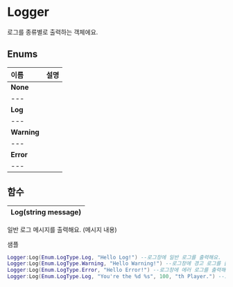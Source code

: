 # Logger

로그를 종류별로 출력하는 객체에요.   


## **Enums**

| **이름** | **설명** |
| :--- | :--- |
| **None** |  |
| --- |  |
| **Log** |  |
| --- |  |
| **Warning** |  |
| --- |  |
| **Error** |  |
| --- |  |

## **함수**

| **Log\(string message\)** |
| :--- |


일반 로그 메시지를 출력해요. \(메시지 내용\)

샘플

```lua
Logger:Log(Enum.LogType.Log, "Hello Log!") --로그창에 일반 로그를 출력해요.
Logger:Log(Enum.LogType.Warning, "Hello Warning!") --로그창에 경고 로그를 출력해요.
Logger:Log(Enum.LogType.Error, "Hello Error!") --로그창에 에러 로그를 출력해요.
Logger:Log(Enum.LogType.Log, "You're the %d %s", 100, "th Player.") --로그창에 숫자와 문자열을 참조하는 메시지를 출력해요. (%d는 숫자, %s는 문자열을 참조하는 기호에요.)
```

